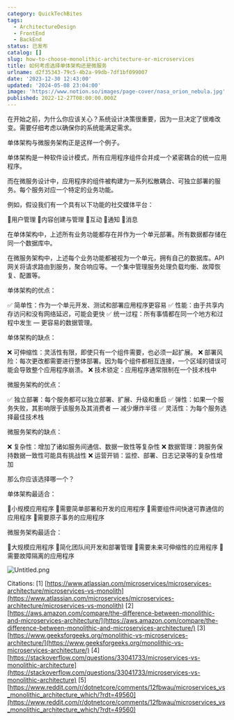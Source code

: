 ```yaml
---
category: QuickTechBites
tags:
  - ArchitectureDesign
  - FrontEnd
  - BackEnd
status: 已发布
catalog: []
slug: how-to-choose-monolithic-architecture-or-microservices
title: 如何考虑选择单体架构还是微服务
urlname: d2f35343-79c5-4b2a-99db-7df1bf099007
date: '2023-12-30 12:43:00'
updated: '2024-05-08 23:04:00'
image: 'https://www.notion.so/images/page-cover/nasa_orion_nebula.jpg'
published: 2022-12-27T08:00:00.000Z
---
```


在开始之前，为什么你应该关心？系统设计决策很重要，因为一旦决定了很难改变。需要仔细考虑以确保你的系统能满足需求。


单体架构与微服务架构正是这样一个例子。


单体架构是一种软件设计模式，所有应用程序组件合并成一个紧密耦合的统一应用程序。


而在微服务设计中，应用程序的组件被构建为一系列松散耦合、可独立部署的服务。每个服务对应一个特定的业务功能。


例如，假设我们有一个具有以下功能的社交媒体平台：


🔸用户管理
🔸内容创建与管理
🔸互动
🔸通知
🔸消息


在单体架构中，上述所有业务功能都存在并作为一个单元部署。所有数据都存储在同一个数据库中。


在微服务架构中，上述每个业务功能都被视为一个单元，拥有自己的数据库。API 网关将请求路由到服务，聚合响应等。一个集中管理服务处理负载均衡、故障恢复、配置等。


单体架构的优点：


✅ 简单性：作为一个单元开发、测试和部署应用程序更容易
✅ 性能：由于共享内存访问和没有网络延迟，可能会更快
✅ 统一过程：所有事情都在同一个地方和过程中发生 — 更容易的数据管理。


单体架构的缺点：


❌ 可伸缩性：灵活性有限，即使只有一个组件需要，也必须一起扩展。
❌ 部署风险：每次更改都需要进行整体部署。因为每个组件都相互连接，一个区域的错误可能会导致整个应用程序崩溃。
❌ 技术锁定：应用程序通常限制在一个技术栈中


微服务架构的优点：


✅ 独立部署：每个服务都可以独立部署、扩展、升级和重启
✅ 弹性：如果一个服务失败，其影响限于该服务及其消费者 — 减少爆炸半径
✅ 灵活性：为每个服务选择最佳技术栈


微服务架构的缺点：


❌ 复杂性：增加了诸如服务间通信、数据一致性等复杂性
❌ 数据管理：跨服务保持数据一致性可能具有挑战性
❌ 运营开销：监控、部署、日志记录等的复杂性增加


那么你应该选择哪一个？


单体架构最适合：


🔹小规模应用程序
🔹需要简单部署和开发的应用程序
🔹需要组件间快速可靠通信的应用程序
🔹需要原子事务的应用程序


微服务架构最适合：


🔸大规模应用程序
🔸简化团队间开发和部署管理
🔸需要未来可伸缩性的应用程序
🔸需要故障隔离的应用程序


![Untitled.png](https://prod-files-secure.s3.us-west-2.amazonaws.com/5d24fe63-e567-4804-86f9-9fdc62e13082/8d149051-cc00-4198-a3d7-e00805eb8f9e/Untitled.png?X-Amz-Algorithm=AWS4-HMAC-SHA256&X-Amz-Content-Sha256=UNSIGNED-PAYLOAD&X-Amz-Credential=ASIAZI2LB466XSMPBWCV%2F20250330%2Fus-west-2%2Fs3%2Faws4_request&X-Amz-Date=20250330T053731Z&X-Amz-Expires=3600&X-Amz-Security-Token=IQoJb3JpZ2luX2VjEBsaCXVzLXdlc3QtMiJHMEUCICgmgyE50spmbOenE1s1eo8ORMgw4ook%2FP4yMo5olUwdAiEA%2BbC5vLr16AgPVQAubp%2FmUX7Dfa3iri1zMmz%2FajdsP4QqiAQIhP%2F%2F%2F%2F%2F%2F%2F%2F%2F%2FARAAGgw2Mzc0MjMxODM4MDUiDNMN6Id2vs8QQr5dcircA3koXsRIIYBRzz54CN2RvwOXZzWXutQMO87v7VgAC%2BnUvPYex2KLlScrDYW8x916rGi3fFJp5ue7b4Hwx%2FAfl%2BpPbAGIQ74tcFxtdZFgrUaqpkdq4TD0gzg2fYfYX4tx%2F3aTPFZsSRc3S4akHfT5ybqEsrMJEweZnUU8Bl1kQbtQ%2BO7%2Ftn8yC0zeOc%2Bc2uksN7f7TEesRCs7f22LpoGzRl%2Bg3zqqfIQNnC4CqLj2MbyPACYGgIsjPr1X8FjAXUkniRSzU9tJz5Ai0vwwLBQbmcrLOwIiFMZf5ioIcx3swkSjzpW%2FbkpPAgDPauh0%2BZPPt7lY4isnDq4oMiAGOhsDM9R8qhG0KScuNr%2B7rI6mCGAkOc9buOBfzc2KNmAN5DZ19e6TcHHI39sdXQjhGzL6HZ7xliyL1pbeNSGCjfRnapedH4xcA%2FmuFxkGfWedqqbz3f%2Fr89LDp%2BPYh3sMOEX6zaWWaRa5G9k2vZcyzT48Eao%2F1gF5pvtEvSJ3GXoDH5XlIDMmreYvbuWaF8W0jQqGH3ClBXgCByQDIrH0tgJvZYo0ZRKZpS0RkXwc3nL1PCf3XvjDWikt0FE2t2tyiwN0%2FwdEWoPnJQ0a%2FlXlK7lTj%2BeVPOlRYxp%2BH24FZmOCMPHnor8GOqUBi7%2Fg8bfNSMCIYsDxKHZQ84s42R1EsHNb9gNC65q3Kt%2FxmSfAKH7vkUGwENaZX%2B7fXPBofEGWMgcweAE2fIX6rTBCoKUfF48FUuVagfWuONsheoCzq004CgqF4gSqFxR8uZYPl8tNE6hdEHcfubJeyVscEpAxByrpSu7Xej4aHVJ1YokWjqlQ2I%2BJqOQptsbV9qMQDf1L2q60tpBpKtguqMw2iVP9&X-Amz-Signature=ebac369697fd373c1d35e73829ddee9a4121cd78cf055466514399602059f21f&X-Amz-SignedHeaders=host&x-id=GetObject)


Citations:
[1] [https://www.atlassian.com/microservices/microservices-architecture/microservices-vs-monolith](https://www.atlassian.com/microservices/microservices-architecture/microservices-vs-monolith)
[2] [https://aws.amazon.com/compare/the-difference-between-monolithic-and-microservices-architecture/](https://aws.amazon.com/compare/the-difference-between-monolithic-and-microservices-architecture/)
[3] [https://www.geeksforgeeks.org/monolithic-vs-microservices-architecture/](https://www.geeksforgeeks.org/monolithic-vs-microservices-architecture/)
[4] [https://stackoverflow.com/questions/33041733/microservices-vs-monolithic-architecture](https://stackoverflow.com/questions/33041733/microservices-vs-monolithic-architecture)
[5] [https://www.reddit.com/r/dotnetcore/comments/12fbwau/microservices_vs_monolithic_architecture_which/?rdt=49560](https://www.reddit.com/r/dotnetcore/comments/12fbwau/microservices_vs_monolithic_architecture_which/?rdt=49560)

